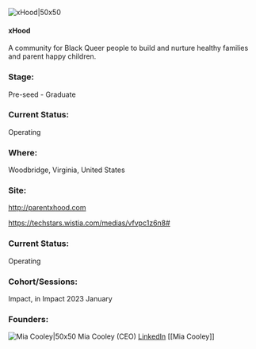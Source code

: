 

![xHood|50x50](https://apimg.techstars.com/profiles/1675892307882_692572.png)

#### xHood
A community for Black Queer people to build and nurture healthy families and parent happy children.

### Stage: 
Pre-seed - Graduate 

### Current Status: 
Operating

### Where:
Woodbridge, Virginia, United States

### Site:
http://parentxhood.com

https://techstars.wistia.com/medias/vfvpc1z6n8#



### Current Status: 
Operating

### Cohort/Sessions: 
Impact, in Impact 2023 January

### Founders: 

![Mia Cooley|50x50]() Mia Cooley (CEO) [LinkedIn](https://linkedin.com/in/miacooley) [[Mia Cooley]]


